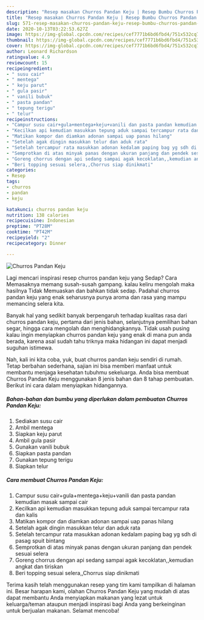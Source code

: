 ```yaml
---
description: "Resep masakan Churros Pandan Keju | Resep Bumbu Churros Pandan Keju Yang Enak dan Simpel"
title: "Resep masakan Churros Pandan Keju | Resep Bumbu Churros Pandan Keju Yang Enak dan Simpel"
slug: 571-resep-masakan-churros-pandan-keju-resep-bumbu-churros-pandan-keju-yang-enak-dan-simpel
date: 2020-10-13T03:22:53.627Z
image: https://img-global.cpcdn.com/recipes/cef7771b6bd6fbd4/751x532cq70/churros-pandan-keju-foto-resep-utama.jpg
thumbnail: https://img-global.cpcdn.com/recipes/cef7771b6bd6fbd4/751x532cq70/churros-pandan-keju-foto-resep-utama.jpg
cover: https://img-global.cpcdn.com/recipes/cef7771b6bd6fbd4/751x532cq70/churros-pandan-keju-foto-resep-utama.jpg
author: Leonard Richardson
ratingvalue: 4.9
reviewcount: 15
recipeingredient:
- " susu cair"
- " mentega"
- " keju parut"
- " gula pasir"
- " vanili bubuk"
- " pasta pandan"
- " tepung terigu"
- " telur"
recipeinstructions:
- "Campur susu cair+gula+mentega+keju+vanili dan pasta pandan kemudian masak sampai cair"
- "Kecilkan api kemudian masukkan tepung aduk sampai tercampur rata dan kalis"
- "Matikan kompor dan diamkan adonan sampai uap panas hilang"
- "Setelah agak dingin masukkan telur dan aduk rata"
- "Setelah tercampur rata masukkan adonan kedalam paping bag yg sdh di pasag spuit bintang"
- "Semprotkan di atas minyak panas dengan ukuran panjang dan pendek sesuai selera"
- "Goreng chorrus dengan api sedang sampai agak kecoklatan,,kemudian angkat dan tiriskan"
- "Beri topping sesuai selera,,Chorrus siap dinikmati"
categories:
- Resep
tags:
- churros
- pandan
- keju

katakunci: churros pandan keju 
nutrition: 138 calories
recipecuisine: Indonesian
preptime: "PT28M"
cooktime: "PT42M"
recipeyield: "2"
recipecategory: Dinner

---
```



![Churros Pandan Keju](https://img-global.cpcdn.com/recipes/cef7771b6bd6fbd4/751x532cq70/churros-pandan-keju-foto-resep-utama.jpg)

Lagi mencari inspirasi resep churros pandan keju yang Sedap? Cara Memasaknya memang susah-susah gampang. kalau keliru mengolah maka hasilnya Tidak Memuaskan dan bahkan tidak sedap. Padahal churros pandan keju yang enak seharusnya punya aroma dan rasa yang mampu memancing selera kita.

Banyak hal yang sedikit banyak berpengaruh terhadap kualitas rasa dari churros pandan keju, pertama dari jenis bahan, selanjutnya pemilihan bahan segar, hingga cara mengolah dan menghidangkannya. Tidak usah pusing kalau ingin menyiapkan churros pandan keju yang enak di mana pun anda berada, karena asal sudah tahu triknya maka hidangan ini dapat menjadi suguhan istimewa.




Nah, kali ini kita coba, yuk, buat churros pandan keju sendiri di rumah. Tetap berbahan sederhana, sajian ini bisa memberi manfaat untuk membantu menjaga kesehatan tubuhmu sekeluarga. Anda bisa membuat Churros Pandan Keju menggunakan 8 jenis bahan dan 8 tahap pembuatan. Berikut ini cara dalam menyiapkan hidangannya.

<!--inarticleads1-->

##### Bahan-bahan dan bumbu yang diperlukan dalam pembuatan Churros Pandan Keju:

1. Sediakan  susu cair
1. Ambil  mentega
1. Siapkan  keju parut
1. Ambil  gula pasir
1. Gunakan  vanili bubuk
1. Siapkan  pasta pandan
1. Gunakan  tepung terigu
1. Siapkan  telur




<!--inarticleads2-->

##### Cara membuat Churros Pandan Keju:

1. Campur susu cair+gula+mentega+keju+vanili dan pasta pandan kemudian masak sampai cair
1. Kecilkan api kemudian masukkan tepung aduk sampai tercampur rata dan kalis
1. Matikan kompor dan diamkan adonan sampai uap panas hilang
1. Setelah agak dingin masukkan telur dan aduk rata
1. Setelah tercampur rata masukkan adonan kedalam paping bag yg sdh di pasag spuit bintang
1. Semprotkan di atas minyak panas dengan ukuran panjang dan pendek sesuai selera
1. Goreng chorrus dengan api sedang sampai agak kecoklatan,,kemudian angkat dan tiriskan
1. Beri topping sesuai selera,,Chorrus siap dinikmati




Terima kasih telah menggunakan resep yang tim kami tampilkan di halaman ini. Besar harapan kami, olahan Churros Pandan Keju yang mudah di atas dapat membantu Anda menyiapkan makanan yang lezat untuk keluarga/teman ataupun menjadi inspirasi bagi Anda yang berkeinginan untuk berjualan makanan. Selamat mencoba!
